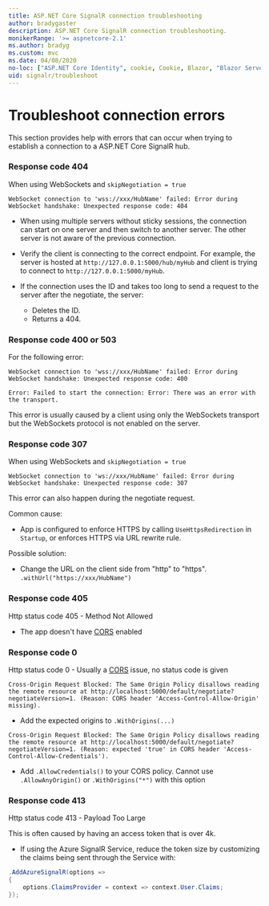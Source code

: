 ```yaml
---
title: ASP.NET Core SignalR connection troubleshooting
author: bradygaster
description: ASP.NET Core SignalR connection troubleshooting.
monikerRange: '>= aspnetcore-2.1'
ms.author: bradyg
ms.custom: mvc
ms.date: 04/08/2020
no-loc: ["ASP.NET Core Identity", cookie, Cookie, Blazor, "Blazor Server", "Blazor WebAssembly", "Identity", "Let's Encrypt", Razor, SignalR]
uid: signalr/troubleshoot
---
```

# Troubleshoot connection errors

This section provides help with errors that can occur when trying to establish a connection to a ASP.NET Core SignalR hub.

### Response code 404

When using WebSockets and `skipNegotiation = true`
```log
WebSocket connection to 'wss://xxx/HubName' failed: Error during WebSocket handshake: Unexpected response code: 404
```

* When using multiple servers without sticky sessions, the connection can start on one server and then switch to another server. The other server is not aware of the previous connection.
* Verify the client is connecting to the correct endpoint. For example, the server is hosted at `http://127.0.0.1:5000/hub/myHub` and client is trying to connect to `http://127.0.0.1:5000/myHub`.
* If the connection uses the ID and takes too long to send a request to the server after the negotiate, the server:

  * Deletes the ID.
  * Returns a 404.

### Response code 400 or 503

For the following error:

```log
WebSocket connection to 'wss://xxx/HubName' failed: Error during WebSocket handshake: Unexpected response code: 400

Error: Failed to start the connection: Error: There was an error with the transport.
```

This error is usually caused by a client using only the WebSockets transport but the WebSockets protocol is not enabled on the server.

### Response code 307

When using WebSockets and `skipNegotiation = true`
```log
WebSocket connection to 'ws://xxx/HubName' failed: Error during WebSocket handshake: Unexpected response code: 307
```

This error can also happen during the negotiate request.

Common cause:
* App is configured to enforce HTTPS by calling `UseHttpsRedirection` in `Startup`, or enforces HTTPS via URL rewrite rule.

Possible solution:
* Change the URL on the client side from "http" to "https". `.withUrl("https://xxx/HubName")`

### Response code 405

Http status code 405 - Method Not Allowed

* The app doesn't have [CORS](xref:signalr/security#cross-origin-resource-sharing) enabled

### Response code 0

Http status code 0 - Usually a [CORS](xref:signalr/security#cross-origin-resource-sharing) issue, no status code is given

```log
Cross-Origin Request Blocked: The Same Origin Policy disallows reading the remote resource at http://localhost:5000/default/negotiate?negotiateVersion=1. (Reason: CORS header 'Access-Control-Allow-Origin' missing).
```

* Add the expected origins to `.WithOrigins(...)`

```log
Cross-Origin Request Blocked: The Same Origin Policy disallows reading the remote resource at http://localhost:5000/default/negotiate?negotiateVersion=1. (Reason: expected 'true' in CORS header 'Access-Control-Allow-Credentials').
```

* Add `.AllowCredentials()` to your CORS policy. Cannot use `.AllowAnyOrigin()` or `.WithOrigins("*")` with this option

### Response code 413

Http status code 413 - Payload Too Large

This is often caused by having an access token that is over 4k.

* If using the Azure SignalR Service, reduce the token size by customizing the claims being sent through the Service with:
```csharp
.AddAzureSignalR(options =>
{
    options.ClaimsProvider = context => context.User.Claims;
});
```
